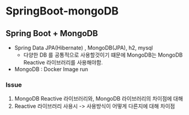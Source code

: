 # SpringBoot-mongoDB

## Spring Boot + MongoDB


- Spring Data JPA(Hibernate) , MongoDB(JPA), h2, mysql
    - 다양한 DB 를 공통적으로 사용할것이기 떄문에 MongoDB는 MongoDB Reactive 라이브러리를 사용해야함.
- MongoDB : Docker Image run

### Issue
1. MongoDB Reactive 라이브러리와, MongoDB 라이브러리의 차이점에 대해
2. Reactive 라이브러리 사용시 -> 사용방식이 어떻게 다른지에 대해 차이점 
